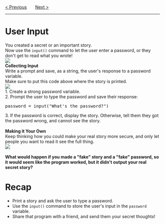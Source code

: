 <a href="/v3/Optional-Challenges/Password-Strength.md">&lt; Previous</a>
&nbsp;&nbsp;&nbsp;&nbsp;&nbsp;
<a href="/v3/Optional-Challenges/Magic-8Ball.md">Next &gt;</a>
<hr>
<h1>User Input</h1>
You created a secret or an important story.
<br>
Now use the <code>input()</code> command to let the user enter a password, or they don't get to read what you wrote!
<br>
<img src="https://user-images.githubusercontent.com/97191004/192307872-28ceea1c-146b-40fa-bd6e-8cfb36b3bce9.jpeg">
<br>
<b>Collecting Input</b>
<br>
Write a prompt and save, as a string, the user's response to a password variable.
<br>
Make sure to put this code above where the story is printed.
<br>
<img src="https://user-images.githubusercontent.com/97191004/192307875-5b334663-da6a-4dc0-acdf-518d7c39ebab.jpeg">
<br>
1. Create a strong password variable.
<br>
2. Prompt the user to type the password and save their response:
<pre>password = input("What's the password?")</pre>
3. If the password is correct, display the story. Otherwise, tell them they got the password wrong, and cannot see the story.
<br><br>
<b>Making it Your Own</b>
<br>
Keep thinking how you could make your real story more secure, and only let people you want to read it see the full thing.
<br>
<img src="https://user-images.githubusercontent.com/97191004/192307878-ff239040-b43f-4a60-a778-dc5685f31b3b.jpeg">
<br><br>
<b>What would happen if you made a "fake" story and a "fake" password, so it would seem like the program worked, but it didn't output your real secret story?</b>
<h1>Recap</h1>
<ul>
  <li>Print a story and ask the user to type a password.</li>
  <li>Use the <code>input()</code> command to store the user's input in the <code>password</code>  variable.</li>
  <li>Share that program with a friend, and send them your secret thoughts!</li>
</ul>
